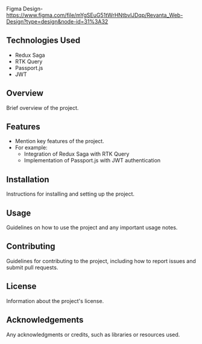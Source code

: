Figma Design-https://www.figma.com/file/mYgSEuG51tWrHNtbvlJDqp/Revanta_Web-Design?type=design&node-id=31%3A32
## Technologies Used

- Redux Saga
- RTK Query
- Passport.js
- JWT
## Overview

Brief overview of the project.

## Features

- Mention key features of the project.
- For example: 
  - Integration of Redux Saga with RTK Query
  - Implementation of Passport.js with JWT authentication

## Installation

Instructions for installing and setting up the project.

## Usage

Guidelines on how to use the project and any important usage notes.



## Contributing

Guidelines for contributing to the project, including how to report issues and submit pull requests.

## License

Information about the project's license.

## Acknowledgements

Any acknowledgments or credits, such as libraries or resources used.
